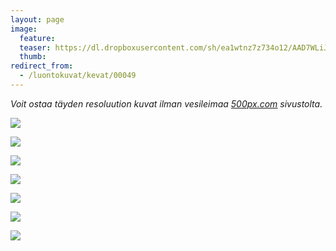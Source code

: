```yaml
---
layout: page
image:
  feature:
  teaser: https://dl.dropboxusercontent.com/sh/ea1wtnz7z734o12/AAD7WLiJxF5zEa4FiaAfp3zLa/luontokuvat/kev%C3%A4t/DS15965-245px.jpg
  thumb:
redirect_from:
  - /luontokuvat/kevat/00049
---
```


*Voit ostaa täyden resoluution kuvat ilman vesileimaa [500px.com](https://500px.com/minimuutticom/galleries/flowers) sivustolta.*

[![](https://dl.dropboxusercontent.com/sh/ea1wtnz7z734o12/AABA91BELjDURhXk6RdA1jRla/luontokuvat/kev%C3%A4t/DS15964-800px.jpg)](https://dl.dropboxusercontent.com/sh/ea1wtnz7z734o12/AABjuL0H7d5w0rdZFFX4EMr0a/luontokuvat/kev%C3%A4t/DS15964.jpg)

[![](https://dl.dropboxusercontent.com/sh/ea1wtnz7z734o12/AAAg4CtyJTo4nc6acE96Pleva/luontokuvat/kev%C3%A4t/DS15965-800px.jpg)](https://dl.dropboxusercontent.com/sh/ea1wtnz7z734o12/AADkEDCR0tAEcX24aflEgfwpa/luontokuvat/kev%C3%A4t/DS15965.jpg)

[![](https://dl.dropboxusercontent.com/sh/ea1wtnz7z734o12/AACk5k1CMUaGwSb4iJZfPmn6a/luontokuvat/kev%C3%A4t/DS15967-800px.jpg)](https://dl.dropboxusercontent.com/sh/ea1wtnz7z734o12/AADGR81jFHczsRtKBSurKjqia/luontokuvat/kev%C3%A4t/DS15967.jpg)

[![](https://dl.dropboxusercontent.com/sh/ea1wtnz7z734o12/AAAhP-5KcrUQbxlGDij3NsIza/luontokuvat/kev%C3%A4t/DS15969-800px.jpg)](https://dl.dropboxusercontent.com/sh/ea1wtnz7z734o12/AADjO1dKhbUrmsm50zr5YK5-a/luontokuvat/kev%C3%A4t/DS15969.jpg)

[![](https://dl.dropboxusercontent.com/sh/ea1wtnz7z734o12/AAAUBm3UvKQL6vG86567KG-Ra/luontokuvat/kev%C3%A4t/DS15972-800px.jpg)](https://dl.dropboxusercontent.com/sh/ea1wtnz7z734o12/AABgxYzfBM0Oy5OVlERiEFWOa/luontokuvat/kev%C3%A4t/DS15972.jpg)

[![](https://dl.dropboxusercontent.com/sh/ea1wtnz7z734o12/AADsoVL87g70qNBWf2Rn5-gba/luontokuvat/kev%C3%A4t/DS15973-800px.jpg)](https://dl.dropboxusercontent.com/sh/ea1wtnz7z734o12/AACAvz0bFuzjAHMUrGXP2Jqxa/luontokuvat/kev%C3%A4t/DS15973.jpg)

[![](https://dl.dropboxusercontent.com/sh/ea1wtnz7z734o12/AADnl0aD86UOi85pMf1DK7EAa/luontokuvat/kev%C3%A4t/DS15971-800px.jpg)](https://dl.dropboxusercontent.com/sh/ea1wtnz7z734o12/AAA3EQqS5l2Jx7ZSN3PAQsdMa/luontokuvat/kev%C3%A4t/DS15971.jpg)
